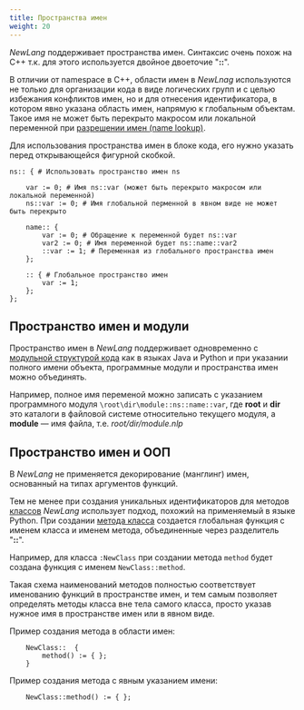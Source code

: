 ```yaml
---
title: Пространства имен
weight: 20
---
```


*NewLang* поддерживает пространства имен. 
Синтаксис очень похож на С++ т.к. для этого используется двойное двоеточие "**::**".

В отличии от namespace в С++, области имен в *NewLnag* используются не только для организации кода в виде логических групп и с целью избежания конфликтов имен,
но и для отнесения идентификатора, в котором явно указана область имен, напрямую к глобальным объектам.
Такое имя не может быть перекрыто макросом или локальной переменной при [разрешении имен (name lookup)](/ru/docs/syntax/naming/).

Для использования пространства имен в блоке кода, его нужно указать перед открывающейся фигурной скобкой.

```
ns:: { # Использовать пространство имен ns

    var := 0; # Имя ns::var (может быть перекрыто макросом или локальной переменной)
    ns::var := 0; # Имя глобальной перменной в явном виде не может быть перекрыто 

    name:: {
        var := 0; # Обращение к переменной будет ns::var
        var2 := 0; # Имя переменной будет ns::name::var2
        ::var := 1; # Переменная из глобального пространства имен
    };

    :: { # Глобальное пространство имен
        var := 1; 
    };
};
```

## Пространство имен и модули

Пространство имен в *NewLang* поддерживает одновременно с [модульной структурой кода](/ru/docs/syntax/modules/) как в языках Java и Python
и при указании полного имени объекта, программные модули и пространства имен можно объединять. 

Например, полное имя переменой можно записать с указанием программного модуля `\root\dir\module::ns::name::var`, 
где **root** и **dir** это каталоги в файловой системе относительно текущего модуля, а **module** — имя файла, т.е. *root/dir/module.nlp*


## Пространство имен и ООП

В *NewLang* не применяется декорирование (манглинг) имен, основанный на типах аргументов функций.

Тем не менее при создания уникальных идентификаторов для методов [классов](/ru/docs/types/class/) *NewLang* использует подход, похожий на применяемый в языке Python. 
При создании [метода класса](/ru/docs/types/class/) создается глобальная функция с именем класса и именем метода, объединенные через разделитель "**::**". 

Например, для класса `:NewClass` при создании метода `method` будет создана функция с именем `NewClass::method`.

Такая схема наименований методов полностью соответствует именованию функций в пространстве имен, 
и тем самым позволяет определять методы класса вне тела самого класса, просто указав нужное имя в пространстве имен или в явном виде.

Пример создания метода в области имен: 
```
    NewClass::  {
        method() := { };
    }
```

Пример создания метода с явным указанием имени: 
```
    NewClass::method() := { };
```


